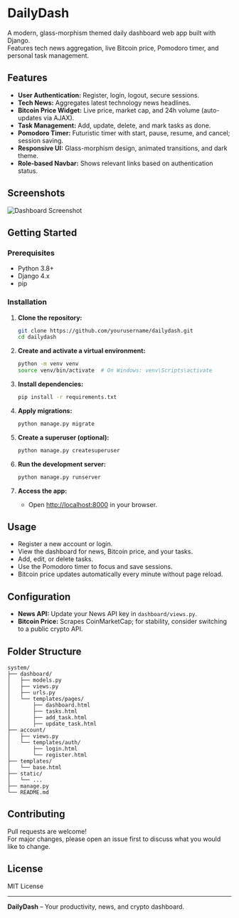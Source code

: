 # DailyDash

A modern, glass-morphism themed daily dashboard web app built with Django.  
Features tech news aggregation, live Bitcoin price, Pomodoro timer, and personal task management.

## Features

- **User Authentication:** Register, login, logout, secure sessions.
- **Tech News:** Aggregates latest technology news headlines.
- **Bitcoin Price Widget:** Live price, market cap, and 24h volume (auto-updates via AJAX).
- **Task Management:** Add, update, delete, and mark tasks as done.
- **Pomodoro Timer:** Futuristic timer with start, pause, resume, and cancel; session saving.
- **Responsive UI:** Glass-morphism design, animated transitions, and dark theme.
- **Role-based Navbar:** Shows relevant links based on authentication status.

## Screenshots

![Dashboard Screenshot](screenshots/dashboard.png)

## Getting Started

### Prerequisites

- Python 3.8+
- Django 4.x
- pip

### Installation

1. **Clone the repository:**
    ```bash
    git clone https://github.com/yourusername/dailydash.git
    cd dailydash
    ```

2. **Create and activate a virtual environment:**
    ```bash
    python -m venv venv
    source venv/bin/activate  # On Windows: venv\Scripts\activate
    ```

3. **Install dependencies:**
    ```bash
    pip install -r requirements.txt
    ```

4. **Apply migrations:**
    ```bash
    python manage.py migrate
    ```

5. **Create a superuser (optional):**
    ```bash
    python manage.py createsuperuser
    ```

6. **Run the development server:**
    ```bash
    python manage.py runserver
    ```

7. **Access the app:**
    - Open [http://localhost:8000](http://localhost:8000) in your browser.

## Usage

- Register a new account or login.
- View the dashboard for news, Bitcoin price, and your tasks.
- Add, edit, or delete tasks.
- Use the Pomodoro timer to focus and save sessions.
- Bitcoin price updates automatically every minute without page reload.

## Configuration

- **News API:** Update your News API key in `dashboard/views.py`.
- **Bitcoin Price:** Scrapes CoinMarketCap; for stability, consider switching to a public crypto API.

## Folder Structure

```
system/
├── dashboard/
│   ├── models.py
│   ├── views.py
│   ├── urls.py
│   └── templates/pages/
│       ├── dashboard.html
│       ├── tasks.html
│       ├── add_task.html
│       ├── update_task.html
├── account/
│   ├── views.py
│   └── templates/auth/
│       ├── login.html
│       └── register.html
├── templates/
│   └── base.html
├── static/
│   └── ...
├── manage.py
└── README.md
```

## Contributing

Pull requests are welcome!  
For major changes, please open an issue first to discuss what you would like to change.

## License

MIT License

---

**DailyDash** – Your productivity, news, and crypto dashboard.